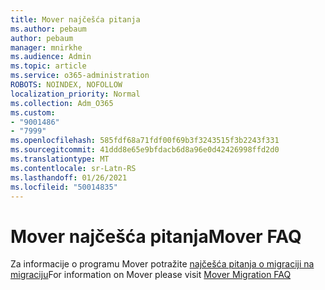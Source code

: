 ```yaml
---
title: Mover najčešća pitanja
ms.author: pebaum
author: pebaum
manager: mnirkhe
ms.audience: Admin
ms.topic: article
ms.service: o365-administration
ROBOTS: NOINDEX, NOFOLLOW
localization_priority: Normal
ms.collection: Adm_O365
ms.custom:
- "9001486"
- "7999"
ms.openlocfilehash: 585fdf68a71fdf00f69b3f3243515f3b2243f331
ms.sourcegitcommit: 41ddd8e65e9bfdacb6d8a96e0d42426998ffd2d0
ms.translationtype: MT
ms.contentlocale: sr-Latn-RS
ms.lasthandoff: 01/26/2021
ms.locfileid: "50014835"
---
```

# <a name="mover-faq"></a><span data-ttu-id="1434f-102">Mover najčešća pitanja</span><span class="sxs-lookup"><span data-stu-id="1434f-102">Mover FAQ</span></span>

<span data-ttu-id="1434f-103">Za informacije o programu Mover potražite [najčešća pitanja o migraciji na migraciju](https://docs.microsoft.com/sharepointmigration/mover-migration-faq)</span><span class="sxs-lookup"><span data-stu-id="1434f-103">For information on Mover please visit [Mover Migration FAQ](https://docs.microsoft.com/sharepointmigration/mover-migration-faq)</span></span>
